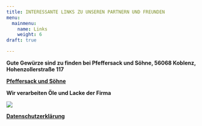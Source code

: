 ```yaml
---
title: INTERESSANTE LINKS ZU UNSEREN PARTNERN UND FREUNDEN
menu:
  mainmenu:
    name: Links
    weight: 6
draft: true

---
```

**Gute Gewürze sind zu finden bei Pfeffersack und Söhne, 56068 Koblenz, Hohenzollerstraße 117**

[**Pfeffersack und Söhne**](https://www.pfeffersackundsoehne.de/)

**Wir verarbeiten Öle und Lacke der Firma**

[![](http://www.antik-ameln.de/Portals/36/biopin.gif)](http://biopin.de/)

[**Datenschutzerklärung**](http://www.antik-ameln.de/LinkClick.aspx?link=1388&tabid=1385&language=de-DE)
